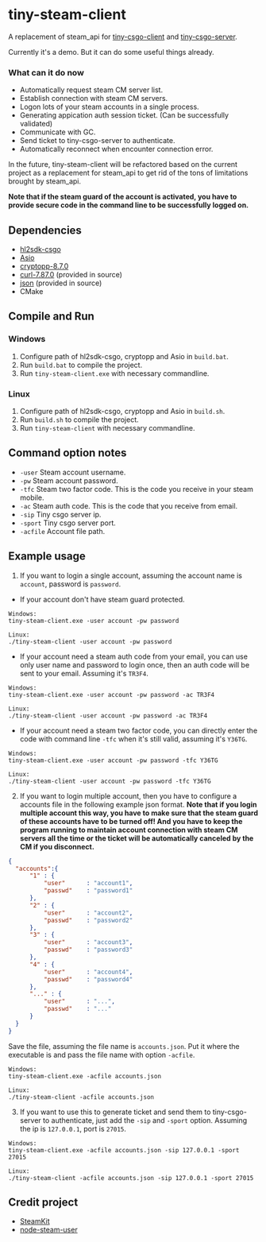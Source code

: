 # tiny-steam-client
 A replacement of steam_api for [tiny-csgo-client](https://github.com/yourmnbbn/tiny-csgo-client) and [tiny-csgo-server](https://github.com/yourmnbbn/tiny-csgo-server).   

 Currently it's a demo. But it can do some useful things already.

 ### What can it do now
 - Automatically request steam CM server list.
 - Establish connection with steam CM servers. 
 - Logon lots of your steam accounts in a single process. 
 - Generating appication auth session ticket. (Can be successfully validated)
 - Communicate with GC.
 - Send ticket to tiny-csgo-server to authenticate.
 - Automatically reconnect when encounter connection error.

  In the future, tiny-steam-client will be refactored based on the current project as a replacement for steam_api to get rid of the tons of limitations brought by steam_api.  

**Note that if the steam guard of the account is activated, you have to provide secure code in the command line to be successfully logged on.**

## Dependencies
 - [hl2sdk-csgo](https://github.com/alliedmodders/hl2sdk)
 - [Asio](https://github.com/chriskohlhoff/asio) 
 - [cryptopp-8.7.0](https://github.com/weidai11/cryptopp)
 - [curl-7.87.0](https://github.com/curl/curl) (provided in source)
 - [json](https://github.com/nlohmann/json) (provided in source)
 - CMake

## Compile and Run
### Windows
1. Configure path of hl2sdk-csgo, cryptopp and Asio in `build.bat`.
2. Run `build.bat` to compile the project.
4. Run `tiny-steam-client.exe` with necessary commandline.

### Linux
1. Configure path of hl2sdk-csgo, cryptopp and Asio in `build.sh`.
2. Run `build.sh` to compile the project.
4. Run `tiny-steam-client` with necessary commandline.

 ## Command option notes
- `-user` Steam account username.
- `-pw` Steam account password.
- `-tfc` Steam two factor code. This is the code you receive in your steam mobile.
- `-ac` Steam auth code. This is the code that you receive from email.
- `-sip` Tiny csgo server ip.
- `-sport` Tiny csgo server port.
- `-acfile` Account file path.

## Example usage
1. If you want to login a single account, assuming the account name is `account`, password is `password`.
- If your account don't have steam guard protected.

```
Windows: 
tiny-steam-client.exe -user account -pw password

Linux:
./tiny-steam-client -user account -pw password
```

- If your account need a steam auth code from your email, you can use only user name and password to login once, then an auth code will be sent to your email. Assuming it's `TR3F4`.

```
Windows: 
tiny-steam-client.exe -user account -pw password -ac TR3F4

Linux:
./tiny-steam-client -user account -pw password -ac TR3F4
```

- If your account need a steam two factor code, you can directly enter the code with command line `-tfc` when it's still valid, assuming it's `Y36TG`.

```
Windows: 
tiny-steam-client.exe -user account -pw password -tfc Y36TG

Linux:
./tiny-steam-client -user account -pw password -tfc Y36TG
```

2. If you want to login multiple account, then you have to configure a accounts file in the following example json format. **Note that if you login multiple account this way, you have to make sure that the steam guard of these accounts have to be turned off! And you have to keep the program running to maintain account connection with steam CM servers all the time or the ticket will be automatically canceled by the CM if you disconnect.**

```json
{
  "accounts":{
      "1" : {
          "user"      : "account1",
          "passwd"    : "password1"
      },
      "2" : {
          "user"      : "account2",
          "passwd"    : "password2"
      },
      "3" : {
          "user"      : "account3",
          "passwd"    : "password3"
      },
      "4" : {
          "user"      : "account4",
          "passwd"    : "password4"
      },
      "..." : {
          "user"      : "...",
          "passwd"    : "..."
      }
  }
}
```

Save the file, assuming the file name is `accounts.json`. Put it where the executable is and pass the file name with option `-acfile`.

```
Windows: 
tiny-steam-client.exe -acfile accounts.json

Linux:
./tiny-steam-client -acfile accounts.json
```

3. If you want to use this to generate ticket and send them to tiny-csgo-server to authenticate, just add the `-sip` and `-sport` option. Assuming the ip is `127.0.0.1`, port is `27015`.

```
Windows: 
tiny-steam-client.exe -acfile accounts.json -sip 127.0.0.1 -sport 27015

Linux:
./tiny-steam-client -acfile accounts.json -sip 127.0.0.1 -sport 27015
```

## Credit project
 - [SteamKit](https://github.com/SteamRE/SteamKit)
 - [node-steam-user](https://github.com/DoctorMcKay/node-steam-user) 